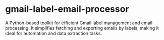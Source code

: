 # gmail-label-email-processor
A Python-based toolkit for efficient Gmail label management and email processing. It simplifies fetching and exporting emails by labels, making it ideal for automation and data extraction tasks.

